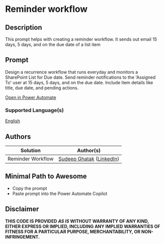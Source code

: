 # Reminder workflow

## Description

This prompt helps with creating a reminder workflow.  It sends out email 15 days, 5 days, and on the due date of a list item 

## Prompt
Design a recurrence workflow that runs everyday and monitors a SharePoint List for Due date. Send reminder notifications to the 'Assigned To' user at 15 days, 5 days, and on the due date. Include item details like title, due date, and pending actions. 

[Open in Power Automate](https://make.powerautomate.com/create/fromNaturalLanguage?prompt=Design%20a%20recurrence%20workflow%20that%20runs%20every%20day%20and%20monitors%20a%20SharePoint%20List%20for%20Due%20date.%20Send%20reminder%20notifications%20to%20the%20'Assigned%20To'%20user%20at%2015%20days,%205%20days,%20and%20on%20the%20due%20date.%20Include%20item%20details%20like%20title,%20due%20date,%20and%20pending%20actions.&from=Copilot&utm_source=PromptLibrary)


### Supported Language(s)

[English](./en-us/prompt.md)

## Authors

Solution|Author(s)
--------|---------
Reminder Workflow | [Sudeep Ghatak](https://github.com/sudeepghatak) ([LinkedIn](https://www.linkedin.com/in/sudeepghatak/))

## Minimal Path to Awesome

* Copy the prompt
* Paste prompt into the Power Automate Copilot

## Disclaimer

**THIS CODE IS PROVIDED *AS IS* WITHOUT WARRANTY OF ANY KIND, EITHER EXPRESS OR IMPLIED, INCLUDING ANY IMPLIED WARRANTIES OF FITNESS FOR A PARTICULAR PURPOSE, MERCHANTABILITY, OR NON-INFRINGEMENT.**


